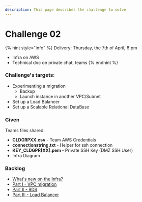 ```yaml
---
description: This page describes the challenge to solve
---
```


# Challenge 02

{% hint style="info" %}
Delivery: Thursday, the 7th of April, 6 pm

* Infra on AWS
* Technical doc on private chat, teams
{% endhint %}

### Challenge's targets:

* Experimenting a migration
  * Backup
  * Launch instance in another VPC/Subnet
* Set up a Load Balancer
* Set up a Scalable Relational DataBase

### Given

Teams files shared:

* **CLDGRPXX.csv** - Team AWS Credentials
* **connectionstring.txt** - Helper for ssh connection
* **KEY\_CLDGPR\[XX].pem -** Private SSH Key (DMZ SSH User)
* Infra Diagram

### Backlog

* [What's new on the Infra?](infra-labo-02.md)
* [Part I - VPC migration](c2-part-i-migration.md)
* [Part II - RDS](c2-part-ii-rds.md)
* [Part III - Load Balancer](c2-part-iii-load-balancer.md)
